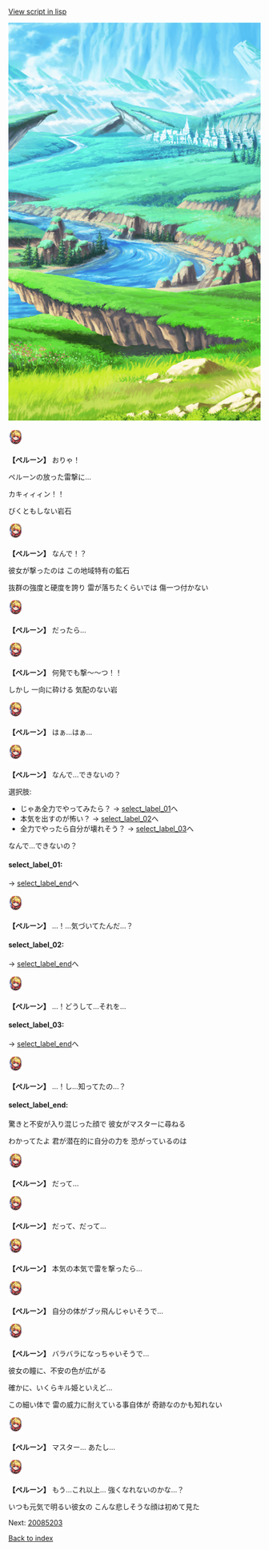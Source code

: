 [View script in lisp](../scripts/20085202.txt)

![plain.png](../images/backgrounds/plain.png)

<img src="../images/units/200851.png" alt="200851.png" height="34"/>

**【ペルーン】**
おりゃ！

ペルーンの放った雷撃に…

カキィィィン！！

びくともしない岩石

<img src="../images/units/200851.png" alt="200851.png" height="34"/>

**【ペルーン】**
なんで！？

彼女が撃ったのは
この地域特有の鉱石

抜群の強度と硬度を誇り
雷が落ちたくらいでは
傷一つ付かない

<img src="../images/units/200851.png" alt="200851.png" height="34"/>

**【ペルーン】**
だったら…

<img src="../images/units/200851.png" alt="200851.png" height="34"/>

**【ペルーン】**
何発でも撃～～つ！！

しかし
一向に砕ける
気配のない岩

<img src="../images/units/200851.png" alt="200851.png" height="34"/>

**【ペルーン】**
はぁ…はぁ…

<img src="../images/units/200851.png" alt="200851.png" height="34"/>

**【ペルーン】**
なんで…できないの？

選択肢:
- じゃあ全力でやってみたら？ → [select_label_01](#select_label_01)へ
- 本気を出すのが怖い？ → [select_label_02](#select_label_02)へ
- 全力でやったら自分が壊れそう？ → [select_label_03](#select_label_03)へ

なんで…できないの？

#### select_label_01:
 → [select_label_end](#select_label_end)へ

<img src="../images/units/200851.png" alt="200851.png" height="34"/>

**【ペルーン】**
…！…気づいてたんだ…？

#### select_label_02:
 → [select_label_end](#select_label_end)へ

<img src="../images/units/200851.png" alt="200851.png" height="34"/>

**【ペルーン】**
…！どうして…それを…

#### select_label_03:
 → [select_label_end](#select_label_end)へ

<img src="../images/units/200851.png" alt="200851.png" height="34"/>

**【ペルーン】**
…！し…知ってたの…？

#### select_label_end:

驚きと不安が入り混じった顔で
彼女がマスターに尋ねる

わかってたよ
君が潜在的に自分の力を
恐がっているのは

<img src="../images/units/200851.png" alt="200851.png" height="34"/>

**【ペルーン】**
だって…

<img src="../images/units/200851.png" alt="200851.png" height="34"/>

**【ペルーン】**
だって、だって…

<img src="../images/units/200851.png" alt="200851.png" height="34"/>

**【ペルーン】**
本気の本気で雷を撃ったら…

<img src="../images/units/200851.png" alt="200851.png" height="34"/>

**【ペルーン】**
自分の体がブッ飛んじゃいそうで…

<img src="../images/units/200851.png" alt="200851.png" height="34"/>

**【ペルーン】**
バラバラになっちゃいそうで…

彼女の瞳に、不安の色が広がる

確かに、いくらキル姫といえど…

この細い体で
雷の威力に耐えている事自体が
奇跡なのかも知れない

<img src="../images/units/200851.png" alt="200851.png" height="34"/>

**【ペルーン】**
マスター…
あたし…

<img src="../images/units/200851.png" alt="200851.png" height="34"/>

**【ペルーン】**
もう…これ以上…
強くなれないのかな…？

いつも元気で明るい彼女の
こんな悲しそうな顔は初めて見た

Next: [20085203](20085203.md)

[Back to index](index.md)
